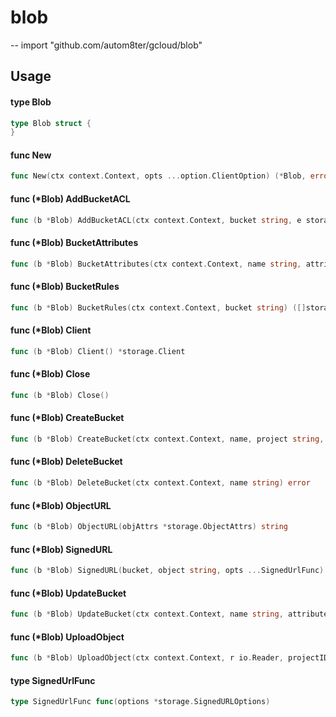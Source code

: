 # blob
--
    import "github.com/autom8ter/gcloud/blob"


## Usage

#### type Blob

```go
type Blob struct {
}
```


#### func  New

```go
func New(ctx context.Context, opts ...option.ClientOption) (*Blob, error)
```

#### func (*Blob) AddBucketACL

```go
func (b *Blob) AddBucketACL(ctx context.Context, bucket string, e storage.ACLEntity, role storage.ACLRole) error
```

#### func (*Blob) BucketAttributes

```go
func (b *Blob) BucketAttributes(ctx context.Context, name string, attributes storage.BucketAttrsToUpdate) (*storage.BucketAttrs, error)
```

#### func (*Blob) BucketRules

```go
func (b *Blob) BucketRules(ctx context.Context, bucket string) ([]storage.ACLRule, error)
```

#### func (*Blob) Client

```go
func (b *Blob) Client() *storage.Client
```

#### func (*Blob) Close

```go
func (b *Blob) Close()
```

#### func (*Blob) CreateBucket

```go
func (b *Blob) CreateBucket(ctx context.Context, name, project string, attributes *storage.BucketAttrs) error
```

#### func (*Blob) DeleteBucket

```go
func (b *Blob) DeleteBucket(ctx context.Context, name string) error
```

#### func (*Blob) ObjectURL

```go
func (b *Blob) ObjectURL(objAttrs *storage.ObjectAttrs) string
```

#### func (*Blob) SignedURL

```go
func (b *Blob) SignedURL(bucket, object string, opts ...SignedUrlFunc) (string, error)
```

#### func (*Blob) UpdateBucket

```go
func (b *Blob) UpdateBucket(ctx context.Context, name string, attributes storage.BucketAttrsToUpdate) (*storage.BucketAttrs, error)
```

#### func (*Blob) UploadObject

```go
func (b *Blob) UploadObject(ctx context.Context, r io.Reader, projectID, bucket, name string, public bool) (*storage.ObjectHandle, *storage.ObjectAttrs, error)
```

#### type SignedUrlFunc

```go
type SignedUrlFunc func(options *storage.SignedURLOptions)
```
